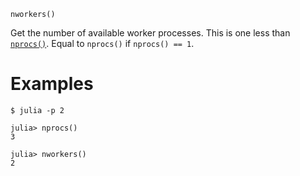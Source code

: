 ```
nworkers()
```

Get the number of available worker processes. This is one less than [`nprocs()`](@ref). Equal to `nprocs()` if `nprocs() == 1`.

# Examples

```julia-repl
$ julia -p 2

julia> nprocs()
3

julia> nworkers()
2
```
